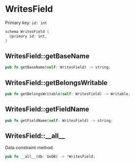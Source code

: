 # WritesField

Primary key: `id: int`

```rust
schema WritesField {
  @primary id: int,
}
```
## WritesField::getBaseName

```rust
pub fn getBaseName(self: WritesField) -> string;
```
## WritesField::getBelongsWritable

```rust
pub fn getBelongsWritable(self: WritesField) -> Writable;
```
## WritesField::getFieldName

```rust
pub fn getFieldName(self: WritesField) -> string;
```
## WritesField::\_\_all\_\_

Data constraint method.

```rust
pub fn __all__(db: GoDB) -> *WritesField;
```
